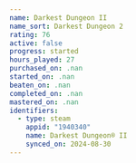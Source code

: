 ```yaml
---
name: Darkest Dungeon II
name_sort: Darkest Dungeon 2
rating: 76
active: false
progress: started
hours_played: 27
purchased_on: .nan
started_on: .nan
beaten_on: .nan
completed_on: .nan
mastered_on: .nan
identifiers:
  - type: steam
    appid: "1940340"
    name: Darkest Dungeon® II
    synced_on: 2024-08-30
---
```

